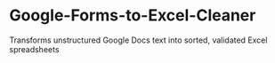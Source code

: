 # Google-Forms-to-Excel-Cleaner
Transforms unstructured Google Docs text into sorted, validated Excel spreadsheets

